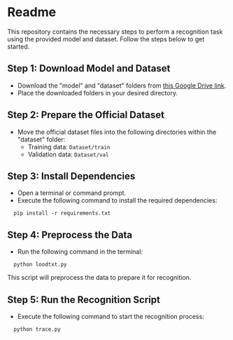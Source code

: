 # Readme

This repository contains the necessary steps to perform a recognition task using the provided model and dataset. Follow the steps below to get started.

## Step 1: Download Model and Dataset

- Download the "model" and "dataset" folders from [this Google Drive link](https://drive.google.com/drive/folders/13UeUIDSr7yQ65lF-vhTPtmwmLgU8V0yQ?usp=sharing).
- Place the downloaded folders in your desired directory.

## Step 2: Prepare the Official Dataset

- Move the official dataset files into the following directories within the "dataset" folder:
  - Training data: `Dataset/train`
  - Validation data: `Dataset/val`

## Step 3: Install Dependencies

- Open a terminal or command prompt.
- Execute the following command to install the required dependencies:
```shell
  pip install -r requirements.txt
```

## Step 4: Preprocess the Data

- Run the following command in the terminal:
```shell
  python loodtxt.py
```
This script will preprocess the data to prepare it for recognition.

## Step 5: Run the Recognition Script

- Execute the following command to start the recognition process:
```shell
  python trace.py
```

